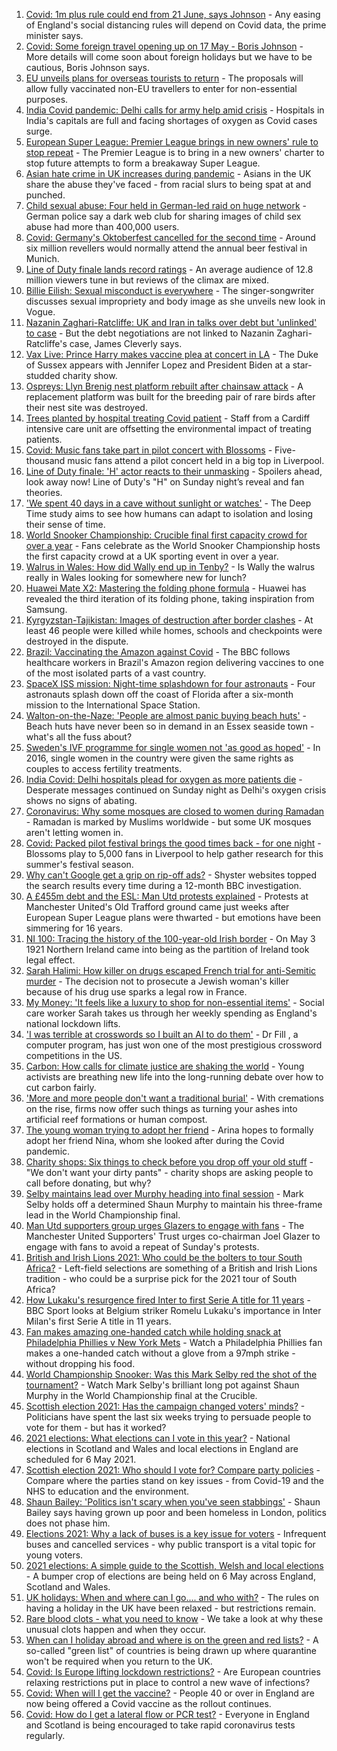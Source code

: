 1. [Covid: 1m plus rule could end from 21 June, says Johnson](https://www.bbc.co.uk/news/uk-56973274) - Any easing of England's social distancing rules will depend on Covid data, the prime minister says.
2. [Covid: Some foreign travel opening up on 17 May - Boris Johnson](https://www.bbc.co.uk/news/uk-56970260) - More details will come soon about foreign holidays but we have to be cautious, Boris Johnson says.
3. [EU unveils plans for overseas tourists to return](https://www.bbc.co.uk/news/world-europe-56970398) - The proposals will allow fully vaccinated non-EU travellers to enter for non-essential purposes.
4. [India Covid pandemic: Delhi calls for army help amid crisis](https://www.bbc.co.uk/news/world-asia-india-56972286) - Hospitals in India's capitals are full and facing shortages of oxygen as Covid cases surge.
5. [European Super League: Premier League brings in new owners' rule to stop repeat](https://www.bbc.co.uk/sport/football/56972776) - The Premier League is to bring in a new owners' charter to stop future attempts to form a breakaway Super League.
6. [Asian hate crime in UK increases during pandemic](https://www.bbc.co.uk/news/uk-56937299) - Asians in the UK share the abuse they've faced - from racial slurs to being spat at and punched.
7. [Child sexual abuse: Four held in German-led raid on huge network](https://www.bbc.co.uk/news/world-europe-56969414) - German police say a dark web club for sharing images of child sex abuse had more than 400,000 users.
8. [Covid: Germany's Oktoberfest cancelled for the second time](https://www.bbc.co.uk/news/world-europe-56970403) - Around six million revellers would normally attend the annual beer festival in Munich.
9. [Line of Duty finale lands record ratings](https://www.bbc.co.uk/news/entertainment-arts-56945425) - An average audience of 12.8 million viewers tune in but reviews of the climax are mixed.
10. [Billie Eilish: Sexual misconduct is everywhere](https://www.bbc.co.uk/news/entertainment-arts-56969187) - The singer-songwriter discusses sexual impropriety and body image as she unveils new look in Vogue.
11. [Nazanin Zaghari-Ratcliffe: UK and Iran in talks over debt but 'unlinked' to case](https://www.bbc.co.uk/news/uk-56969519) - But the debt negotiations are not linked to Nazanin Zaghari-Ratcliffe's case, James Cleverly says.
12. [Vax Live: Prince Harry makes vaccine plea at concert in LA](https://www.bbc.co.uk/news/world-us-canada-56969294) - The Duke of Sussex appears with Jennifer Lopez and President Biden at a star-studded charity show.
13. [Ospreys: Llyn Brenig nest platform rebuilt after chainsaw attack](https://www.bbc.co.uk/news/uk-wales-56969855) - A replacement platform was built for the breeding pair of rare birds after their nest site was destroyed.
14. [Trees planted by hospital treating Covid patient](https://www.bbc.co.uk/news/science-environment-56944931) - Staff from a Cardiff intensive care unit are offsetting the environmental impact of treating patients.
15. [Covid: Music fans take part in pilot concert with Blossoms](https://www.bbc.co.uk/news/entertainment-arts-56971450) - Five-thousand music fans attend a pilot concert held in a big top in Liverpool.
16. [Line of Duty finale: 'H' actor reacts to their unmasking](https://www.bbc.co.uk/news/entertainment-arts-56968531) - Spoilers ahead, look away now! Line of Duty's "H" on Sunday night’s reveal and fan theories.
17. ['We spent 40 days in a cave without sunlight or watches'](https://www.bbc.co.uk/news/world-europe-56970082) - The Deep Time study aims to see how humans can adapt to isolation and losing their sense of time.
18. [World Snooker Championship: Crucible final first capacity crowd for over a year](https://www.bbc.co.uk/sport/snooker/56970929) - Fans celebrate as the World Snooker Championship hosts the first capacity crowd at a UK sporting event in over a year.
19. [Walrus in Wales: How did Wally end up in Tenby?](https://www.bbc.co.uk/news/uk-wales-56943032) - Is Wally the walrus really in Wales looking for somewhere new for lunch?
20. [Huawei Mate X2: Mastering the folding phone formula](https://www.bbc.co.uk/news/technology-56945791) - Huawei has revealed the third iteration of its folding phone, taking inspiration from Samsung.
21. [Kyrgyzstan-Tajikistan: Images of destruction after border clashes](https://www.bbc.co.uk/news/world-asia-56963998) - At least 46 people were killed while homes, schools and checkpoints were destroyed in the dispute.
22. [Brazil: Vaccinating the Amazon against Covid](https://www.bbc.co.uk/news/world-latin-america-56949409) - The BBC follows healthcare workers in Brazil's Amazon region delivering vaccines to one of the most isolated parts of a vast country.
23. [SpaceX ISS mission: Night-time splashdown for four astronauts](https://www.bbc.co.uk/news/world-56962932) - Four astronauts splash down off the coast of Florida after a six-month mission to the International Space Station.
24. [Walton-on-the-Naze: 'People are almost panic buying beach huts'](https://www.bbc.co.uk/news/uk-england-essex-56901720) - Beach huts have never been so in demand in an Essex seaside town - what's all the fuss about?
25. [Sweden's IVF programme for single women not 'as good as hoped'](https://www.bbc.co.uk/news/world-europe-56859427) - In 2016, single women in the country were given the same rights as couples to access fertility treatments.
26. [India Covid: Delhi hospitals plead for oxygen as more patients die](https://www.bbc.co.uk/news/world-asia-india-56940595) - Desperate messages continued on Sunday night as Delhi's oxygen crisis shows no signs of abating.
27. [Coronavirus: Why some mosques are closed to women during Ramadan](https://www.bbc.co.uk/news/uk-56937289) - Ramadan is marked by Muslims worldwide - but some UK mosques aren't letting women in.
28. [Covid: Packed pilot festival brings the good times back - for one night](https://www.bbc.co.uk/news/entertainment-arts-56962231) - Blossoms play to 5,000 fans in Liverpool to help gather research for this summer's festival season.
29. [Why can't Google get a grip on rip-off ads?](https://www.bbc.co.uk/news/technology-56886957) - Shyster websites topped the search results every time during a 12-month BBC investigation.
30. [A £455m debt and the ESL: Man Utd protests explained](https://www.bbc.co.uk/sport/football/56966096) - Protests at Manchester United's Old Trafford ground came just weeks after European Super League plans were thwarted - but emotions have been simmering for 16 years.
31. [NI 100: Tracing the history of the 100-year-old Irish border](https://www.bbc.co.uk/news/uk-northern-ireland-56806404) - On May 3 1921 Northern Ireland came into being as the partition of Ireland took legal effect.
32. [Sarah Halimi: How killer on drugs escaped French trial for anti-Semitic murder](https://www.bbc.co.uk/news/world-europe-56929040) - The decision not to prosecute a Jewish woman's killer because of his drug use sparks a legal row in France.
33. [My Money: 'It feels like a luxury to shop for non-essential items'](https://www.bbc.co.uk/news/business-56929552) - Social care worker Sarah takes us through her weekly spending as England's national lockdown lifts.
34. ['I was terrible at crosswords so I built an AI to do them'](https://www.bbc.co.uk/news/technology-56934716) - Dr Fill , a computer program, has just won one of the most prestigious crossword competitions in the US.
35. [Carbon: How calls for climate justice are shaking the world](https://www.bbc.co.uk/news/science-environment-56941979) - Young activists are breathing new life into the long-running debate over how to cut carbon fairly.
36. ['More and more people don't want a traditional burial'](https://www.bbc.co.uk/news/business-56926819) - With cremations on the rise, firms now offer such things as turning your ashes into artificial reef formations or human compost.
37. [The young woman trying to adopt her friend](https://www.bbc.co.uk/news/world-europe-56919234) - Arina hopes to formally adopt her friend Nina, whom she looked after during the Covid pandemic.
38. [Charity shops: Six things to check before you drop off your old stuff](https://www.bbc.co.uk/news/uk-56842698) - "We don't want your dirty pants" - charity shops are asking people to call before donating, but why?
39. [Selby maintains lead over Murphy heading into final session](https://www.bbc.co.uk/sport/snooker/56972835) - Mark Selby holds off a determined Shaun Murphy to maintain his three-frame lead in the World Championship final.
40. [Man Utd supporters group urges Glazers to engage with fans](https://www.bbc.co.uk/sport/football/56969755) - The Manchester United Supporters' Trust urges co-chairman Joel Glazer to engage with fans to avoid a repeat of Sunday's protests.
41. [British and Irish Lions 2021: Who could be the bolters to tour South Africa?](https://www.bbc.co.uk/sport/rugby-union/56964629) - Left-field selections are something of a British and Irish Lions tradition - who could be a surprise pick for the 2021 tour of South Africa?
42. [How Lukaku's resurgence fired Inter to first Serie A title for 11 years](https://www.bbc.co.uk/sport/football/56966749) - BBC Sport looks at Belgium striker Romelu Lukaku's importance in Inter Milan's first Serie A title in 11 years.
43. [Fan makes amazing one-handed catch while holding snack at Philadelphia Phillies v New York Mets](https://www.bbc.co.uk/sport/av/baseball/56970789) - Watch a Philadelphia Phillies fan makes a one-handed catch without a glove from a 97mph strike - without dropping his food.
44. [World Championship Snooker: Was this Mark Selby red the shot of the tournament?](https://www.bbc.co.uk/sport/av/snooker/56973472) - Watch Mark Selby's brilliant long pot against Shaun Murphy in the World Championship final at the Crucible.
45. [Scottish election 2021: Has the campaign changed voters' minds?](https://www.bbc.co.uk/news/uk-scotland-scotland-politics-56969880) - Politicians have spent the last six weeks trying to persuade people to vote for them - but has it worked?
46. [2021 elections: What elections can I vote in this year?](https://www.bbc.co.uk/news/56129210) - National elections in Scotland and Wales and local elections in England are scheduled for 6 May 2021.
47. [Scottish election 2021: Who should I vote for? Compare party policies](https://www.bbc.co.uk/news/uk-scotland-scotland-politics-56510773) - Compare where the parties stand on key issues - from Covid-19 and the NHS to education and the environment.
48. [Shaun Bailey: 'Politics isn't scary when you've seen stabbings'](https://www.bbc.co.uk/news/uk-england-london-56913497) - Shaun Bailey says having grown up poor and been homeless in London, politics does not phase him.
49. [Elections 2021: Why a lack of buses is a key issue for voters](https://www.bbc.co.uk/news/uk-england-56827739) - Infrequent buses and cancelled services - why public transport is a vital topic for young voters.
50. [2021 elections: A simple guide to the Scottish, Welsh and local elections](https://www.bbc.co.uk/news/uk-politics-56286643) - A bumper crop of elections are being held on 6 May across England, Scotland and Wales.
51. [UK holidays: When and where can I go.... and who with?](https://www.bbc.co.uk/news/explainers-52646738) - The rules on having a holiday in the UK have been relaxed - but restrictions remain.
52. [Rare blood clots - what you need to know](https://www.bbc.co.uk/news/health-56674796) - We take a look at why these unusual clots happen and when they occur.
53. [When can I holiday abroad and where is on the green and red lists?](https://www.bbc.co.uk/news/explainers-52544307) - A so-called "green list" of countries is being drawn up where quarantine won't be required when you return to the UK.
54. [Covid: Is Europe lifting lockdown restrictions?](https://www.bbc.co.uk/news/explainers-53640249) - Are European countries relaxing restrictions put in place to control a new wave of infections?
55. [Covid: When will I get the vaccine?](https://www.bbc.co.uk/news/health-55045639) - People 40 or over in England are now being offered a Covid vaccine as the rollout continues.
56. [Covid: How do I get a lateral flow or PCR test?](https://www.bbc.co.uk/news/health-51943612) - Everyone in England and Scotland is being encouraged to take rapid coronavirus tests regularly.
